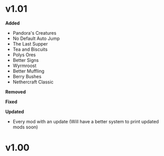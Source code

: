 <h1>v1.01</h1>

**Added**

- Pandora's Creatures
- No Default Auto Jump
- The Last Supper
- Tea and Biscuits
- Polys Ores
- Better Signs
- Wyrmroost
- Better Muffling
- Berry Bushes
- Nethercraft Classic

**Removed**

**Fixed**

**Updated**
- Every mod with an update (Will have a better system to print updated mods soon)


<h1>v1.00
